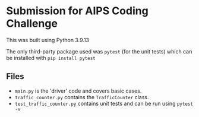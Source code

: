 # Submission for AIPS Coding Challenge

This was built using Python 3.9.13

The only third-party package used was `pytest` (for the unit tests) which can be installed with `pip install pytest`

## Files
* `main.py` is the 'driver' code and covers basic cases.
* `traffic_counter.py` contains the `TrafficCounter` class.  
* `test_traffic_counter.py` contains unit tests and can be run using `pytest -v`